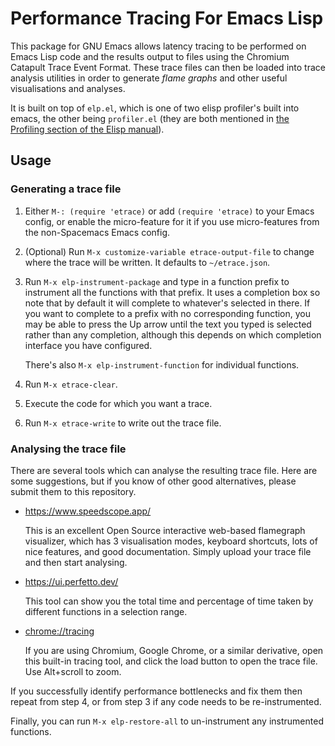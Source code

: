 # Performance Tracing For Emacs Lisp

This package for GNU Emacs allows latency tracing to be performed on
Emacs Lisp code and the results output to files using the Chromium
Catapult Trace Event Format.  These trace files can then be loaded
into trace analysis utilities in order to generate *flame graphs* and
other useful visualisations and analyses.

It is built on top of `elp.el`, which is one of two elisp profiler's
built into emacs, the other being `profiler.el` (they are both
mentioned in [the Profiling section of the Elisp
manual](https://www.gnu.org/software/emacs/manual/html_node/elisp/Profiling.html)).

## Usage

### Generating a trace file

1.  Either `M-: (require 'etrace)` or add `(require 'etrace)` to your
    Emacs config, or enable the micro-feature for it if you use
    micro-features from the non-Spacemacs Emacs config.

2.  (Optional) Run `M-x customize-variable etrace-output-file` to
    change where the trace will be written.  It defaults to `~/etrace.json`.

3.  Run `M-x elp-instrument-package` and type in a function prefix to
    instrument all the functions with that prefix.  It uses a
    completion box so note that by default it will complete to
    whatever's selected in there.  If you want to complete to a prefix
    with no corresponding function, you may be able to press the Up
    arrow until the text you typed is selected rather than any
    completion, although this depends on which completion interface
    you have configured.

    There's also `M-x elp-instrument-function` for individual
    functions.

4.  Run `M-x etrace-clear`.

5.  Execute the code for which you want a trace.

6.  Run `M-x etrace-write` to write out the trace file.

### Analysing the trace file

There are several tools which can analyse the resulting trace file.
Here are some suggestions, but if you know of other good alternatives,
please submit them to this repository.

*   https://www.speedscope.app/

    This is an excellent Open Source interactive web-based flamegraph
    visualizer, which has 3 visualisation modes, keyboard shortcuts,
    lots of nice features, and good documentation.  Simply upload your
    trace file and then start analysing.

*   https://ui.perfetto.dev/

    This tool can show you the total time and percentage of time taken
    by different functions in a selection range.

*  [chrome://tracing](chrome://tracing)

    If you are using Chromium, Google Chrome, or a similar derivative,
    open this built-in tracing tool, and click the load button to open
    the trace file.  Use Alt+scroll to zoom.

If you successfully identify performance bottlenecks and fix them then
repeat from step 4, or from step 3 if any code needs to be
re-instrumented.

Finally, you can run `M-x elp-restore-all` to un-instrument any
instrumented functions.
